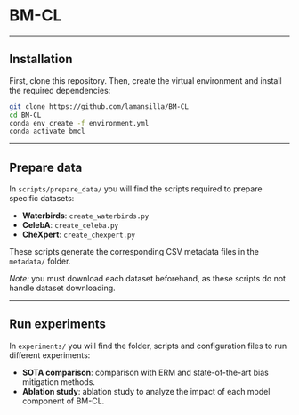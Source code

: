 # BM-CL

---

## Installation

First, clone this repository. Then, create the virtual environment and install the required dependencies:

```bash
git clone https://github.com/lamansilla/BM-CL
cd BM-CL
conda env create -f environment.yml
conda activate bmcl
```

---

## Prepare data

In `scripts/prepare_data/` you will find the scripts required to prepare specific datasets:

- **Waterbirds**: `create_waterbirds.py`
- **CelebA**: `create_celeba.py`
- **CheXpert**: `create_chexpert.py`

These scripts generate the corresponding CSV metadata files in the `metadata/` folder. 

*Note:* you must download each dataset beforehand, as these scripts do not handle dataset downloading.

---

## Run experiments

In `experiments/` you will find the folder, scripts and configuration files to run different experiments:

- **SOTA comparison**: comparison with ERM and state-of-the-art bias mitigation methods.
- **Ablation study**: ablation study to analyze the impact of each model component of BM-CL.